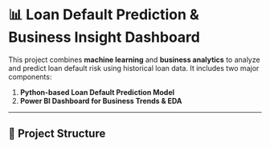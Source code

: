 # 📊 Loan Default Prediction & Business Insight Dashboard

This project combines **machine learning** and **business analytics** to analyze and predict loan default risk using historical loan data. It includes two major components:

1. **Python-based Loan Default Prediction Model**
2. **Power BI Dashboard for Business Trends & EDA**

---

## 📁 Project Structure

